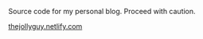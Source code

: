Source code for my personal blog. Proceed with caution.

[thejollyguy.netlify.com](https://thejollyblog.netlify.app/)
